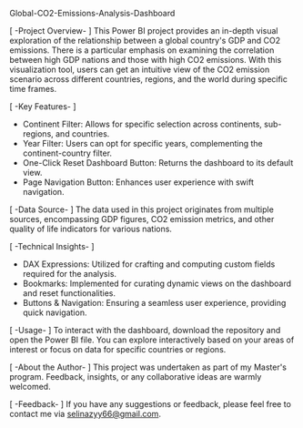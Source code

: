 Global-CO2-Emissions-Analysis-Dashboard

[ -Project Overview- ]
This Power BI project provides an in-depth visual exploration of the relationship between a global country's GDP and CO2 emissions. There is a particular emphasis on examining the correlation between high GDP nations and those with high CO2 emissions. With this visualization tool, users can get an intuitive view of the CO2 emission scenario across different countries, regions, and the world during specific time frames.

[ -Key Features- ]
- Continent Filter: Allows for specific selection across continents, sub-regions, and countries.
- Year Filter: Users can opt for specific years, complementing the continent-country filter.
- One-Click Reset Dashboard Button: Returns the dashboard to its default view.
- Page Navigation Button: Enhances user experience with swift navigation.

[ -Data Source- ]
The data used in this project originates from multiple sources, encompassing GDP figures, CO2 emission metrics, and other quality of life indicators for various nations.

[ -Technical Insights- ]
- DAX Expressions: Utilized for crafting and computing custom fields required for the analysis.
- Bookmarks: Implemented for curating dynamic views on the dashboard and reset functionalities.
- Buttons & Navigation: Ensuring a seamless user experience, providing quick navigation.

[ -Usage- ]
To interact with the dashboard, download the repository and open the Power BI file. You can explore interactively based on your areas of interest or focus on data for specific countries or regions.

[ -About the Author- ]
This project was undertaken as part of my Master's program. Feedback, insights, or any collaborative ideas are warmly welcomed.

[ -Feedback- ]
If you have any suggestions or feedback, please feel free to contact me via selinazyy66@gmail.com.
